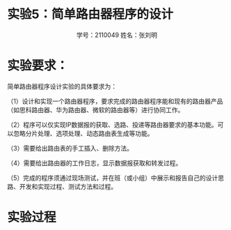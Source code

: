 # 实验5：简单路由器程序的设计

<center>学号：2110049 姓名：张刘明</center>

# 实验要求：

简单路由器程序设计实验的具体要求为：

（1）设计和实现一个路由器程序，要求完成的路由器程序能和现有的路由器产品（如思科路由器、华为路由器、微软的路由器等）进行协同工作。

（2）程序可以仅实现IP数据报的获取、选路、投递等路由器要求的基本功能。可以忽略分片处理、选项处理、动态路由表生成等功能。

（3）需要给出路由表的手工插入、删除方法。

（4）需要给出路由器的工作日志，显示数据报获取和转发过程。

（5）完成的程序须通过现场测试，并在班（或小组）中展示和报告自己的设计思路、开发和实现过程、测试方法和过程。

# 实验过程


